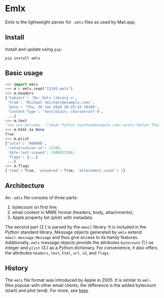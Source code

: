 Emlx
=====

Emlx is the lightweight parser for `.emlx` files as used by Mail.app.


Install
-------

Install and update using `pip`:

```
pip install emlx
```


Basic usage
-----------

```python
>>> import emlx
>>> m = emlx.read("12345.emlx")
>>> m.headers
{'Subject': 'Re: Emlx library ✉️',
 'From': 'Michael <michael@example.com>',
 'Date': 'Thu, 30 Jan 2020 20:25:43 +0100',
 'Content-Type': 'text/plain; charset=utf-8',
 ...}
>>> m.text
'You are welcome. :)\n\n> Python <python@example.com> wrote:\n>\n> Thank you!\n\n'
>>> m.html is None
True
>>> m.plist
{'color': '000000',
 'conversation-id': 12345,
 'date-last-viewed': 1580423184,
 'flags': {...}
 ...}
>>> m.flags
{'read': True, 'answered': True, 'attachment_count': 2}
```


Architecture
------------

An `.emlx` file consists of three parts:

1. bytecount on first line;
2. email content in MIME format (headers, body, attachments);
3. Apple property list (plist) with metadata.

The second part (2.) is parsed by the `email` library. It is included in the Python standard library. Message objects generated by `emlx` extend `email.message.Message` and thus give access to its handy features. Additionally, `emlx` message objects provide the attributes `bytecount` (1.) as integer and `plist` (3.) as a Python dictionary. For convenience, it also offers the attributes `headers`, `text`, `html`, `url`, `id`, and `flags`.


History
-------

The `emlx` file format was introduced by Apple in 2005. It is similar to `eml`-files popular with other email clients; the difference is the added bytecount (start) and plist (end). For more, see [here](https://en.wikipedia.org/wiki/Email#Filename_extensions).

